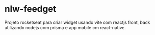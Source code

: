 # nlw-feedget
Projeto rocketseat para criar widget usando vite com reactjs front, back utilizando nodejs com prisma e app mobile cm react-native.
